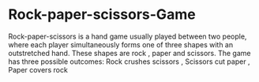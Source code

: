 # Rock-paper-scissors-Game
Rock-paper-scissors is a hand game usually played between two people, where each player simultaneously forms one of three shapes with an outstretched hand. These shapes are rock , paper and scissors. The game has three possible outcomes:  Rock crushes scissors , Scissors cut paper , Paper covers rock 
